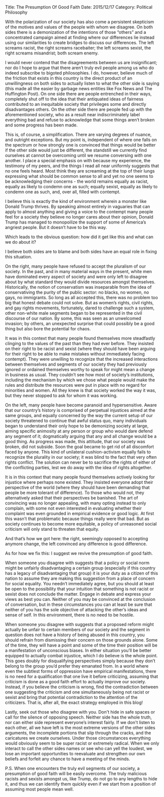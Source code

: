 Title: The Presumption Of Good Faith
Date: 2015/12/17
Category: Political Philosophy

With the polarization of our society has also come a persistent skepticism of the motives and values of the people with whom we disagree. On both sides there is a demonization of the intentions of those “others” and a concentrated campaign aimed at finding where our differences lie instead using our similarities to create bridges to discuss our differences. The left screams racist, the right screams racebaiter; the left screams sexist, the right screams misandrist; both scream enemy.

I would never contend that the disagreements between us are insignificant; nor do I hope to argue that there aren’t truly evil people among us who do indeed subscribe to bigoted philosophies. I do, however, believe much of the friction that exists in this country is the direct product of an unwillingness on both sides to actually listen to what the other side is saying (this made all the easier by garbage news entities like Fox News and The Huffington Post). On one side there are people entrenched in their ways, completely shut off to the idea that their antiquated ideas of fairness contributed to an inequitable society that privileges some and directly disadvantages others. On the other side there are people fed up with the aforementioned society, who as a result near indiscriminately label everything bad and refuse to acknowledge that some things aren’t broken and some progress has been made.

This is, of course, a simplification. There are varying degrees of nuance, and outright exceptions. But my point is, independent of where one falls on the spectrum or how strongly one is convinced that things would be better if the other side would just be different, the standstill we currently find ourselves at cannot be overcoming until we resume conversing *with* one another. I place a special emphasis on with because my experience, the testimony of my peers, and the things I read all near uniformly suggests that no one feels heard. Most think they are screaming at the top of their lungs expressing what should be common sense to all and yet no one seems to be acknowledging their concerns - the world remains equally as racist, equally as likely to condemn one as such; equally sexist, equally as likely to condemn one as such, and, over all, filled with contempt.

I believe this is exactly the kind of environment wherein a monster like Donald Trump thrives. By speaking almost entirely in vaguaries that can apply to almost anything and giving a voice to the contempt many people feel for a society they believe no longer cares about their opinion, Donald Trump has managed to monopoilize the support of some of America’s angriest people. But it doesn’t have to be this way.

Which leads to the obvious question: how did it get like this and what can we do about it?

I believe both sides are to blame and both sides have an equal role in fixing this situation.

On the right, many people have refused to accept the pluralism of our society. In the past, and in many material ways in the present, white men have dominated every aspect of society and were only left to disagree about by what standard they would divide resources amongst themselves. Historically, the notion of conservatism was inseparable from the idea of conservativing the purity of the public sector: no blacks, no women, no gays, no immigrants. So long as all accepted this, there was no problem too big that honest debate could not solve. But as women’s rights, civil rights, and gay rights movements, fortunately, dared to challenge such a system, other non-white male segments began to be represented in the civil discourse of our nation. By some, this was seen as an unwelcomed invasion; by others, an unexpected surprise that could possibly be a good thing but also bore the potential for chaos.

It was in this context that many people found themselves more steadfastly clinging to the values of the past than they had ever before. They insisted on their right to be racist and sexist (where they should have been arguing for their right to be able to make mistakes without immediately facing contempt). They were unwilling to recognize that the increased interactions between themselves and segments of our society they had previously ignored or ordained themselves worthy to speak for might mean a change in business as usual. They couldn’t see how most of society’s institutions, including the mechanism by which we chose what people would make the rules and distribute the resources were put in place with no regard for minorities and women. All they knew is that society worked the way it was, but they never stopped to ask for whom it was working.

On the left, many people have become paranoid and hypersensitive. Aware that our country’s history is comprised of perpetual injustices aimed at the same groups, and equally concerned by the way the current setup of our society threatened to continue that awful status quo, many individuals began to understand their only hope to be demonizing society at large, aiming specific animosity at any person or group who would dare defend any segment of it; dogmatically arguing that any and all change would be a good thing. As progress was made, this attitude, that our society was broken, did not subside. Soon the goal became to get rid of all discomfort faced by anyone. This kind of unilateral cushion-activism equally fails to recognize the plurality in our society; it was blind to the fact that very often rights conflict. The solution can never be to sacrifice the rights of either of the conflicting parties, lest we do away with the idea of rights altogether.

It is in this context that many people found themselves actively looking for injustice where perhaps none existed. They insisted everyone adopt their perspective of the world (where they should have been demanding that people be more tolerant of difference). To those who would not, they alternatively asked that their perspectives be banished. The art of convincing was no longer appealing, with many opting instead to only complain, with some not even interested in evaluating whether their complaint was even grounded in empirical evidence or good logic. At first this wasn’t that problematic because things really were that bad. But as society continues to become more equitable, a policy of unreasoned social criticism will only stand to threaten that equity.

And that’s how we got here: the right, seemingly opposed to accepting anymore change, the left convinced any difference is good difference.

As for how we fix this: I suggest we revive the presumption of good faith. 

When someone you disagree with suggests that a policy or social norm might be unfairly disadvantaging a certain group (especially if this country has a legacy of disadvantaging that group) it is your duty as a citizen of this nation to assume they are making this suggestion from a place of concern for social equality. You needn’t immediately agree, but you should at least be open to the possibility that your intuition that something is not racist or sexist does not conclude the matter. Engage in debate and express your views as best you can. Neither of you may be convinced at the conclusion of conversation, but in these circumstances you can at least be sure that neither of you has the sole objective of attacking the other’s ideas and sense of self. In this environment, there is no need to be hostile. 

When someone you disagree with suggests that a proposed reform might actually be unfair to certain members of our society and the segment in question does not have a history of being abused in this country, you should refrain from dismissing their concern on those grounds alone. Some of the time, they will have a point and some of the time their position will be a manifestation of unconscious biases. In either situation you’ll be better equipped to actually combat injustice, which I do believe is the whole point. This goes doubly for disqualifying perspectives simply because they don’t belong to the group you’d prefer they emanated from. In a world where even the subtlest forms of oppression have empirical manifestations, there is no need for a qualification that one live it before criticizing, assuming that criticism is done as a good faith effort to actually improve our society. Instead, if you believe the criticism is wrong, find the contradiction between one suggesting the criticism and one simultaneously being not racist or sexist and bring that potential contradiction to the attention of the criticizers. That is, after all, the exact strategy employed in this blog!

Lastly, seek out those who disagree with you. Don't hide in safe spaces or call for the silence of opposing speech. Neither side has the whole truth, nor can either side represent everyone’s interest fairly. If we don't listen to each other, all we have left is the most extreme versions of the other sides arguments, the incomplete portions that slip through the cracks, and the caricatures we create ourselves. Under those circumstances everything would obviously seem to be super racist or extremely radical. When we only interact to call the other sides names or see who can yell the loudest, we lose an important opportunities to reevaluate and strengthen our own beliefs and forfeit any chance to have a meeting of the minds. 

P.S. When one encounters the truly evil segments of our society, a presumption of good faith will be easily overcome. The truly malicious racists and sexists amongst us, like Trump, do not go to any lengths to hide it, and thus we can identify them quickly even if we start from a position of assuming most people mean well.
